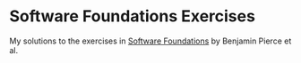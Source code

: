 Software Foundations Exercises
============================

My solutions to the exercises in [Software Foundations](http://www.cis.upenn.edu/~bcpierce/sf/current/index.html) by Benjamin Pierce et al.
